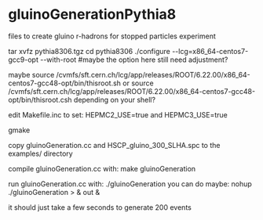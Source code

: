# gluinoGenerationPythia8
files to create gluino r-hadrons for stopped particles experiment

tar xvfz pythia8306.tgz
cd pythia8306
./configure --lcg=x86_64-centos7-gcc9-opt --with-root #maybe the option here still need adjustment?

maybe 
source /cvmfs/sft.cern.ch/lcg/app/releases/ROOT/6.22.00/x86_64-centos7-gcc48-opt/bin/thisroot.sh
or
source /cvmfs/sft.cern.ch/lcg/app/releases/ROOT/6.22.00/x86_64-centos7-gcc48-opt/bin/thisroot.csh
depending on your shell?

edit Makefile.inc to set:
HEPMC2_USE=true
and
HEPMC3_USE=true

gmake

copy gluinoGeneration.cc and HSCP_gluino_300_SLHA.spc to the examples/ directory

compile gluinoGeneration.cc with:
make gluinoGeneration

run gluinoGeneration.cc with:
./gluinoGeneration
you can do maybe:
nohup ./gluinoGeneration > & out &

it should just take a few seconds to generate 200 events